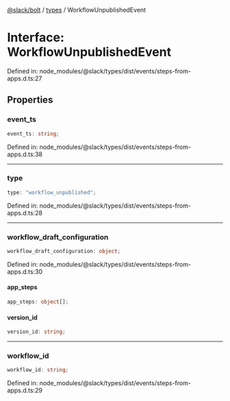 [@slack/bolt](../../../../index.md) / [types](../index.md) / WorkflowUnpublishedEvent

# Interface: WorkflowUnpublishedEvent

Defined in: node\_modules/@slack/types/dist/events/steps-from-apps.d.ts:27

## Properties

### event\_ts

```ts
event_ts: string;
```

Defined in: node\_modules/@slack/types/dist/events/steps-from-apps.d.ts:38

***

### type

```ts
type: "workflow_unpublished";
```

Defined in: node\_modules/@slack/types/dist/events/steps-from-apps.d.ts:28

***

### workflow\_draft\_configuration

```ts
workflow_draft_configuration: object;
```

Defined in: node\_modules/@slack/types/dist/events/steps-from-apps.d.ts:30

#### app\_steps

```ts
app_steps: object[];
```

#### version\_id

```ts
version_id: string;
```

***

### workflow\_id

```ts
workflow_id: string;
```

Defined in: node\_modules/@slack/types/dist/events/steps-from-apps.d.ts:29

